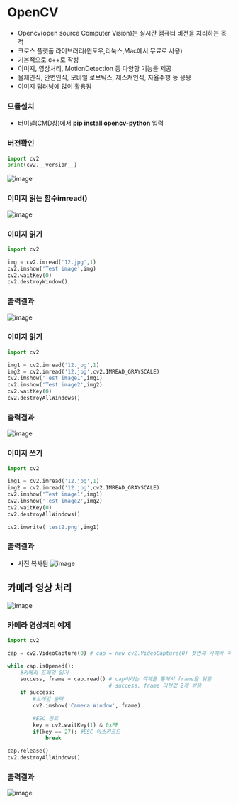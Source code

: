 # OpenCV
- Opencv(open source Computer Vision)는 실시간 컴퓨터 비전을 처리하는 목적
- 크로스 플랫폼 라이브러리(윈도우,리눅스,Mac에서 무료로 사용)
- 기본적으로 c++로 작성
- 이미지, 영상처리, MotionDetection 등 다양항 기능을 제공
- 물체인식, 안면인식, 모바일 로보틱스, 제스쳐인식, 자율주행 등 응용
- 이미지 딥러닝에 많이 활용됨
### 모듈설치
- 터미널(CMD창)에서 **pip install opencv-python** 입력

### 버전확인
```py
import cv2
print(cv2.__version__)
```
![image](https://user-images.githubusercontent.com/82345970/163936551-eb02fb7c-9998-4d96-8329-04a7b549f38e.png)


### 이미지 읽는 함수imread()
![image](https://user-images.githubusercontent.com/82345970/163938070-62f55c8a-5938-4ef3-8959-1b0b4fc84aee.png)

### 이미지 읽기
```py
import cv2

img = cv2.imread('12.jpg',1)
cv2.imshow('Test image',img)
cv2.waitKey(0)
cv2.destroyWindow()
```

### 출력결과
![image](https://user-images.githubusercontent.com/82345970/163938342-5a924b4d-ad2b-43f9-9e68-89fa2fb83760.png)


### 이미지 읽기
```py
import cv2

img1 = cv2.imread('12.jpg',1)
img2 = cv2.imread('12.jpg',cv2.IMREAD_GRAYSCALE)
cv2.imshow('Test image1',img1)
cv2.imshow('Test image2',img2)
cv2.waitKey(0)
cv2.destroyAllWindows()
```

### 출력결과
![image](https://user-images.githubusercontent.com/82345970/163938761-fd66b1d3-4445-4735-8bef-8d0639f7f4b8.png)


### 이미지 쓰기

```py
import cv2

img1 = cv2.imread('12.jpg',1)
img2 = cv2.imread('12.jpg',cv2.IMREAD_GRAYSCALE)
cv2.imshow('Test image1',img1)
cv2.imshow('Test image2',img2)
cv2.waitKey(0)
cv2.destroyAllWindows()

cv2.imwrite('test2.png',img1)
```

### 출력결과
- 사진 복사됨
![image](https://user-images.githubusercontent.com/82345970/163939098-22b8cb16-c91f-4cad-b115-646649d21c2e.png)

## 카메라 영상 처리
![image](https://user-images.githubusercontent.com/82345970/163939427-efdbd10b-b457-44e9-849e-ebab88ecb94d.png)

### 카메라 영상처리 예제
```py
import cv2

cap = cv2.VideoCapture(0) # cap = new cv2.VideoCapture(0) 첫번재 카메라 객체 받음

while cap.isOpened():
    #카메라 프레임 읽기
    success, frame = cap.read() # cap이라는 객체를 통해서 frame을 읽음
                                # success, frame 리턴값 2개 받음
    if success:
        #프레임 출력
        cv2.imshow('Camera Window', frame)

        #ESC 종료
        key = cv2.waitKey(1) & 0xFF 
        if(key == 27): #ESC 아스키코드
            break                              

cap.release()
cv2.destroyAllWindows()
```

### 출력결과
![image](https://user-images.githubusercontent.com/82345970/163941950-5036e01f-5854-4238-93e5-c4f1171c5196.png)
